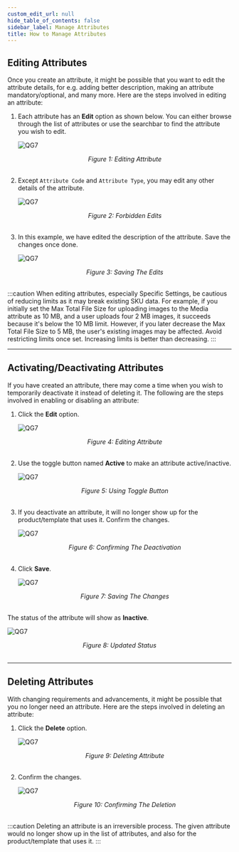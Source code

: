 ```yaml
---
custom_edit_url: null
hide_table_of_contents: false
sidebar_label: Manage Attributes
title: How to Manage Attributes
---
```


## Editing Attributes

Once you create an attribute, it might be possible that you want to edit the attribute details, for e.g. adding better description, making an attribute mandatory/optional, and many more. Here are the steps involved in editing an attribute:

1. Each attribute has an **Edit** option as shown below. You can either browse through the list of attributes or use the searchbar to find the attribute you wish to edit.

    ![QG7](https://cdn.pixelbin.io/v2/doc/original/vms/attribute/edit.png)
    <center><em>Figure 1: Editing Attribute</em></center><br />

2. Except `Attribute Code` and `Attribute Type`, you may edit any other details of the attribute.

    ![QG7](https://cdn.pixelbin.io/v2/doc/original/vms/attribute/non-editable.png)
    <center><em>Figure 2: Forbidden Edits </em></center><br />

3. In this example, we have edited the description of the attribute. Save the changes once done.

    ![QG7](https://cdn.pixelbin.io/v2/doc/original/vms/attribute/editing.png)
    <center><em>Figure 3: Saving The Edits</em></center><br />

:::caution
When editing attributes, especially Specific Settings, be cautious of reducing limits as it may break existing SKU data. For example, if you initially set the Max Total File Size for uploading images to the Media attribute as 10 MB, and a user uploads four 2 MB images, it succeeds because it's below the 10 MB limit. However, if you later decrease the Max Total File Size to 5 MB, the user's existing images may be affected. Avoid restricting limits once set. Increasing limits is better than decreasing.
:::


---

## Activating/Deactivating Attributes

If you have created an attribute, there may come a time when you wish to temporarily deactivate it instead of deleting it. The following are the steps involved in enabling or disabling an attribute:

1. Click the **Edit** option.

    ![QG7](https://cdn.pixelbin.io/v2/doc/original/vms/attribute/edit.png)
    <center><em>Figure 4: Editing Attribute</em></center><br />

2. Use the toggle button named **Active** to make an attribute active/inactive.

    ![QG7](https://cdn.pixelbin.io/v2/doc/original/vms/attribute/deactivate.png)
    <center><em>Figure 5: Using Toggle Button</em></center><br />

3. If you deactivate an attribute, it will no longer show up for the product/template that uses it. Confirm the changes.

    ![QG7](https://cdn.pixelbin.io/v2/doc/original/vms/attribute/confirmation.png)
    <center><em>Figure 6: Confirming The Deactivation</em></center><br />

4. Click **Save**.

    ![QG7](https://cdn.pixelbin.io/v2/doc/original/vms/attribute/save.png)
    <center><em>Figure 7: Saving The Changes</em></center><br />

The status of the attribute will show as **Inactive**.

![QG7](https://cdn.pixelbin.io/v2/doc/original/vms/attribute/inactive-status.png)
<center><em>Figure 8: Updated Status</em></center><br />

---

## Deleting Attributes

With changing requirements and advancements, it might be possible that you no longer need an attribute. Here are the steps involved in deleting an attribute:

1. Click the **Delete** option.

    ![QG7](https://cdn.pixelbin.io/v2/doc/original/vms/attribute/delete.png)
    <center><em>Figure 9: Deleting Attribute</em></center><br />

2. Confirm the changes.

    ![QG7](https://cdn.pixelbin.io/v2/doc/original/vms/attribute/confirm-delete.png)
    <center><em>Figure 10: Confirming The Deletion</em></center><br />

:::caution
Deleting an attribute is an irreversible process. The given attribute would no longer show up in the list of attributes, and also for the product/template that uses it.
:::



